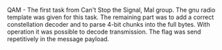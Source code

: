 QAM - The first task from Can't Stop the Signal, Mal group. The gnu radio template was given for this task. The remaining part was to add a correct constellation decoder and to parse 4-bit chunks into the full bytes. With operation it was possible to decode transmission. The flag was send repetitively in the message payload.
